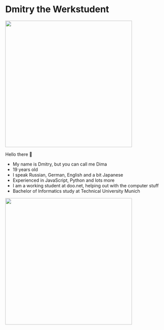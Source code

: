 # Dmitry the Werkstudent

<img src="https://github.com/Dmitry-the-Werkstudent/Dmitry-the-Werkstudent/assets/148325186/6b6c0003-730c-4b8e-9ce5-5faf8b25cad6" width=400>

Hello there 👋
* My name is Dmitry, but you can call me Dima
* 19 years old
* I speak Russian, German, English and a bit Japanese
* Experienced in JavaScript, Python and lots more
* I am a working student at doo.net, helping out with the computer stuff
* Bachelor of Informatics study at Technical University Munich

<img src="https://github.com/Dmitry-the-Werkstudent/Dmitry-the-Werkstudent/assets/148325186/55da2102-80cb-4c78-92e4-ee22e29b720d" width=400>
